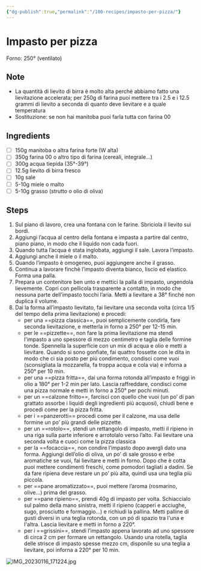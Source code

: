 ```yaml
---
{"dg-publish":true,"permalink":"/100-recipes/impasto-per-pizza/"}
---
```


# Impasto per pizza
Forno: 250° (ventilato)
## Note
- La quantità di lievito di birra è molto alta perchè abbiamo fatto una lievitazione accelerata; per 250g di farina puoi mettere tra i 2.5 e i 12.5 grammi di lievito a seconda di quanto deve lievitare e a quale temperatura
- Sostituzione: se non hai manitoba puoi farla tutta con farina 00
## Ingredients
- [ ] 150g manitoba o altra farina forte (W alta)
- [ ] 350g farina 00 o altro tipo di farina (cereali, integrale…)
- [ ] 300g acqua tiepida (35°-39°)
- [ ] 12.5g lievito di birra fresco
- [ ] 10g sale
- [ ] 5-10g miele o malto
- [ ] 5-10g grasso (strutto o olio di oliva)
## Steps
1. Sul piano di lavoro, crea una fontana con le farine. Sbriciola il lievito sui bordi.
2. Aggiungi l’acqua al centro della fontana e impasta a partire dal centro, piano piano, in modo che il liquido non cada fuori.
3. Quando tutta l’acqua è stata inglobata, aggiungi il sale. Lavora l’impasto.
4. Aggiungi anche il miele o il malto.
5. Quando l’impasto è omogeneo, puoi aggiungere anche il grasso.
6. Continua a lavorare finchè l’impasto diventa bianco, liscio ed elastico. Forma una palla.
7. Prepara un contenitore ben unto e mettici la palla di impasto, ungendola lievemente. Copri con pellicola trasparente a contatto, in modo che nessuna parte dell’impasto tocchi l’aria. Metti a lievitare a 38° finché non duplica il volume.
8. Dai la forma all’impasto lievitato, fai lievitare una seconda volta (circa 1/5 del tempo della prima lievitazione) e procedi:
	- per una ==pizza classica==, puoi semplicemente condirla, fare seconda lievitazione, e metterla in forno a 250° per 12-15 min.
	- per le ==pizzette==, non fare la prima lievitazione ma stendi l'impasto a uno spessore di mezzo centimetro e taglia delle formine tonde. Spennella la superficie con un mix di acqua e olio e metti a lievitare. Quando si sono gonfiate, fai quattro fossette con le dita in modo che ci sia posto per piú condimento, condisci come vuoi (sconsigliata la mozzarella, fa troppa acqua e cola via) e inforna a 250° per 10 min.
	- per una ==pizza fritta==, dai una forma rotonda all’impasto e friggi in olio a 180° per 1-2 min per lato. Lascia raffreddare, condisci come una pizza normale e metti in forno a 250° per pochi minuti.
	- per un ==calzone fritto==, farcisci con quello che vuoi (un po’ di pan grattato assorbe i liquidi degli ingredienti più acquosi), chiudi bene e procedi come per la pizza fritta.
	- per i ==panzerotti== procedi come per il calzone, ma usa delle formine un po’ più grandi delle pizzette.
	- per un ==rotolo==, stendi un rettangolo di impasto, metti il ripieno in una riga sulla parte inferiore e arrotolalo verso l’alto. Fai lievitare una seconda volta e cuoci come la pizza classica
	- per la ==focaccia==, non condire l’impasto dopo avergli dato una forma. Aggiungi dell’olio di oliva, un po’ di sale grosso e erbe aromatiche se vuoi, fai lievitare e metti in forno. Dopo che è cotta puoi mettere condimenti freschi, come pomodori tagliati a dadini. Se da fare ripiena deve restare un po’ più alta, quindi usa una teglia più piccola.
	- per ==pane aromatizzato==, puoi mettere l’aroma (rosmarino, olive…) prima del grasso. 
	- per ==pane ripieno==, prendi 40g di impasto per volta. Schiaccialo sul palmo della mano sinistra, metti il ripieno (capperi e acciughe, sugo, prosciutto e formaggio...) e richiudi la pallina. Metti palline di gusti diversi in una teglia rotonda, con un pó di spazio tra l'una e l'altra. Lascia lievitare e metti in forno a 220°.
	- per i ==grissini==, stendi l’impasto appena lavorato ad uno spessore di circa 2 cm per formare un rettangolo. Usando una rotella, taglia delle strisce di impasto spesse mezzo cm, disponile su una teglia a lievitare, poi inforna a 220° per 10 min.

![IMG_20230116_171224.jpg](/img/user/999%20Embeds/IMG_20230116_171224.jpg)